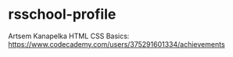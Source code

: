 # rsschool-profile
Artsem Kanapelka
HTML CSS Basics: https://www.codecademy.com/users/375291601334/achievements